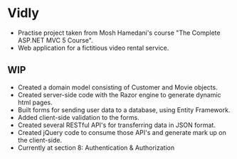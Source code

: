 # Vidly

- Practise project taken from Mosh Hamedani's course "The Complete ASP.NET MVC 5 Course".
- Web application for a fictitious video rental service.

## WIP

- Created a domain model consisting of Customer and Movie objects.
- Created server-side code with the Razor engine to generate dynamic html pages.
- Built forms for sending user data to a database, using Entity Framework.
- Added client-side validation to the forms.
- Created several RESTful API's for transferring data in JSON format.
- Created jQuery code to consume those API's and generate mark up on the client-side.
- Currently at section 8: Authentication & Authorization
